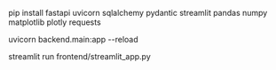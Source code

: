 pip install fastapi uvicorn sqlalchemy pydantic streamlit pandas numpy matplotlib plotly requests

uvicorn backend.main:app --reload



streamlit run frontend/streamlit_app.py
